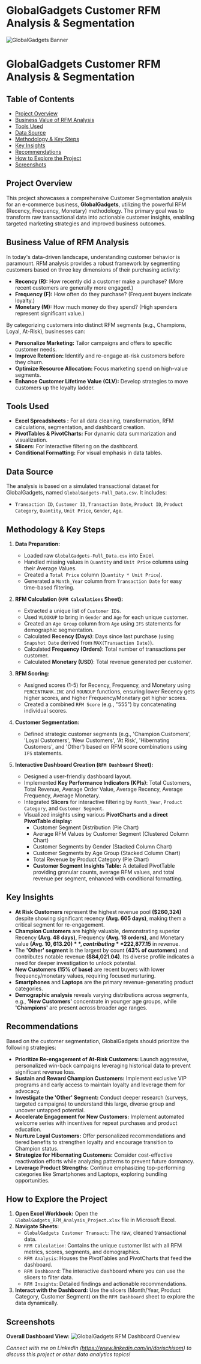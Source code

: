 # GlobalGadgets Customer RFM Analysis & Segmentation

![GlobalGadgets Banner](GlobalGadgetsBanner/GlobalGadgetsBanner.jpg)

# GlobalGadgets Customer RFM Analysis & Segmentation

## Table of Contents
* [Project Overview](#Project-overview)
* [Business Value of RFM Analysis](#business-value-of-rfm-analysis)
* [Tools Used](#tools-used)
* [Data Source](#data-source)
* [Methodology & Key Steps](#methodology--key-steps)
* [Key Insights](#key-insights)
* [Recommendations](#recommendations)
* [How to Explore the Project](#how-to-explore-the-project)
* [Screenshots](#screenshots)


## Project Overview

This project showcases a comprehensive Customer Segmentation analysis for an e-commerce business, **GlobalGadgets**, utilizing the powerful RFM (Recency, Frequency, Monetary) methodology. The primary goal was to transform raw transactional data into actionable customer insights, enabling targeted marketing strategies and improved business outcomes.

## Business Value of RFM Analysis

In today's data-driven landscape, understanding customer behavior is paramount. RFM analysis provides a robust framework by segmenting customers based on three key dimensions of their purchasing activity:
* **Recency (R):** How recently did a customer make a purchase? (More recent customers are generally more engaged.)
* **Frequency (F):** How often do they purchase? (Frequent buyers indicate loyalty.)
* **Monetary (M):** How much money do they spend? (High spenders represent significant value.)

By categorizing customers into distinct RFM segments (e.g., Champions, Loyal, At-Risk), businesses can:
* **Personalize Marketing:** Tailor campaigns and offers to specific customer needs.
* **Improve Retention:** Identify and re-engage at-risk customers before they churn.
* **Optimize Resource Allocation:** Focus marketing spend on high-value segments.
* **Enhance Customer Lifetime Value (CLV):** Develop strategies to move customers up the loyalty ladder.

## Tools Used

* **Excel Spreadsheets :** For all data cleaning, transformation, RFM calculations, segmentation, and dashboard creation.
* **PivotTables & PivotCharts:** For dynamic data summarization and visualization.
* **Slicers:** For interactive filtering on the dashboard.
* **Conditional Formatting:** For visual emphasis in data tables.

## Data Source

The analysis is based on a simulated transactional dataset for GlobalGadgets, named `GlobalGadgets-Full_Data.csv`. It includes:
* `Transaction ID`, `Customer ID`, `Transaction Date`, `Product ID`, `Product Category`, `Quantity`, `Unit Price`, `Gender`, `Age`.

## Methodology & Key Steps

1.  **Data Preparation:**
    * Loaded raw `GlobalGadgets-Full_Data.csv` into Excel.
    * Handled missing values in `Quantity` and `Unit Price` columns using their Average Values.
    * Created a `Total Price` column (`Quantity * Unit Price`).
    * Generated a `Month_Year` column from `Transaction Date` for easy time-based filtering.

2.  **RFM Calculation (`RFM Calculations` Sheet):**
    * Extracted a unique list of `Customer ID`s.
    * Used `VLOOKUP` to bring in `Gender` and `Age` for each unique customer.
    * Created an `Age Group` column from `Age` using `IFS` statements for demographic segmentation.
    * Calculated **Recency (Days)**: Days since last purchase (using `Snapshot Date` derived from `MAX(Transaction Date)`).
    * Calculated **Frequency (Orders)**: Total number of transactions per customer.
    * Calculated **Monetary (USD)**: Total revenue generated per customer.

3.  **RFM Scoring:**
    * Assigned scores (1-5) for Recency, Frequency, and Monetary using `PERCENTRANK.INC` and `ROUNDUP` functions, ensuring lower Recency gets higher scores, and higher Frequency/Monetary get higher scores.
    * Created a combined `RFM Score` (e.g., "555") by concatenating individual scores.

4.  **Customer Segmentation:**
    * Defined strategic customer segments (e.g., 'Champion Customers', 'Loyal Customers', 'New Customers', 'At Risk', 'Hibernating Customers', and 'Other') based on RFM score combinations using `IFS` statements.

5.  **Interactive Dashboard Creation (`RFM Dashboard` Sheet):**
    * Designed a user-friendly dashboard layout.
    * Implemented **Key Performance Indicators (KPIs)**: Total Customers, Total Revenue, Average Order Value, Average Recency, Average Frequency, Average Monetary.
    * Integrated **Slicers** for interactive filtering by `Month_Year`, `Product Category`, and `Customer Segment`.
    * Visualized insights using various **PivotCharts and a direct PivotTable display**:
        * Customer Segment Distribution (Pie Chart)
        * Average RFM Values by Customer Segment (Clustered Column Chart)
        * Customer Segments by Gender (Stacked Column Chart)
        * Customer Segments by Age Group (Stacked Column Chart)
        * Total Revenue by Product Category (Pie Chart)
        * **Customer Segment Insights Table:** A detailed PivotTable providing granular counts, average RFM values, and total revenue per segment, enhanced with conditional formatting.

## Key Insights

* **At Risk Customers** represent the highest revenue pool **($260,324)** despite showing significant recency **(Avg. 605 days)**, making them a critical segment for re-engagement.
* **Champion Customers** are highly valuable, demonstrating superior Recency **(Avg. 48 days)**, Frequency **(Avg. 18 orders)**, and Monetary value **(Avg. $10,613.20)**, contributing **$222,877.15** in revenue.
* The **'Other' segment** is the largest by count **(43% of customers)** and contributes notable revenue **($84,021.04)**. Its diverse profile indicates a need for deeper investigation to unlock potential.
* **New Customers** **(15% of base)** are recent buyers with lower frequency/monetary values, requiring focused nurturing.
* **Smartphones** and **Laptops** are the primary revenue-generating product categories.
* **Demographic analysis** reveals varying distributions across segments, e.g., **'New Customers'** concentrate in younger age groups, while **'Champions'** are present across broader age ranges.

## Recommendations

Based on the customer segmentation, GlobalGadgets should prioritize the following strategies:

* **Prioritize Re-engagement of At-Risk Customers:** Launch aggressive, personalized win-back campaigns leveraging historical data to prevent significant revenue loss.
* **Sustain and Reward Champion Customers:** Implement exclusive VIP programs and early access to maintain loyalty and leverage them for advocacy.
* **Investigate the 'Other' Segment:** Conduct deeper research (surveys, targeted campaigns) to understand this large, diverse group and uncover untapped potential.
* **Accelerate Engagement for New Customers:** Implement automated welcome series with incentives for repeat purchases and product education.
* **Nurture Loyal Customers:** Offer personalized recommendations and tiered benefits to strengthen loyalty and encourage transition to Champion status.
* **Strategize for Hibernating Customers:** Consider cost-effective reactivation efforts while analyzing patterns to prevent future dormancy.
* **Leverage Product Strengths:** Continue emphasizing top-performing categories like Smartphones and Laptops, exploring bundling opportunities.

## How to Explore the Project

1.  **Open Excel Workbook:** Open the `GlobalGadgets_RFM_Analysis_Project.xlsx` file in Microsoft Excel.
2.  **Navigate Sheets:**
    * `GlobalGadgets Customer Transact`: The raw, cleaned transactional data.
    * `RFM Calculation`: Contains the unique customer list with all RFM metrics, scores, segments, and demographics.
    * `RFM Analysis`: Houses the PivotTables and PivotCharts that feed the dashboard.
    * `RFM Dashboard`: The interactive dashboard where you can use the slicers to filter data.
    * `RFM Insights`: Detailed findings and actionable recommendations.
3.  **Interact with the Dashboard:** Use the slicers (Month/Year, Product Category, Customer Segment) on the `RFM Dashboard` sheet to explore the data dynamically.

## Screenshots

**Overall Dashboard View:**
![GlobalGadgets RFM Dashboard Overview](DashboardOverview/DashboardOverview.png)


*Connect with me on LinkedIn (https://www.linkedin.com/in/dorischisom) to discuss this project or other data analytics topics!*
